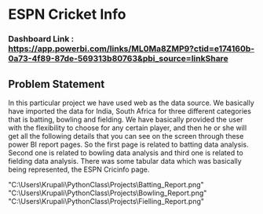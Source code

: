 # ESPN Cricket Info #
### Dashboard Link : https://app.powerbi.com/links/ML0Ma8ZMP9?ctid=e174160b-0a73-4f89-87de-569313b80763&pbi_source=linkShare
## Problem Statement ## 
In this particular project we have used web as the data source.
We basically have imported the data for India, South Africa for three different categories that is
batting, bowling and fielding.
We have basically provided the user with the flexibility to choose for any certain player, and then
he or she will get all the following details that you can see on the screen through these power BI report
pages.
So the first page is related to batting data analysis.
Second one is related to bowling data analysis and third one is related to fielding data analysis.
There was some tabular data which was basically being represented, 
the ESPN Cricinfo page.


"C:\Users\Krupali\PythonClass\Projects\Batting_Report.png"
"C:\Users\Krupali\PythonClass\Projects\Bowling_Report.png"
"C:\Users\Krupali\PythonClass\Projects\Fielling_Report.png"
